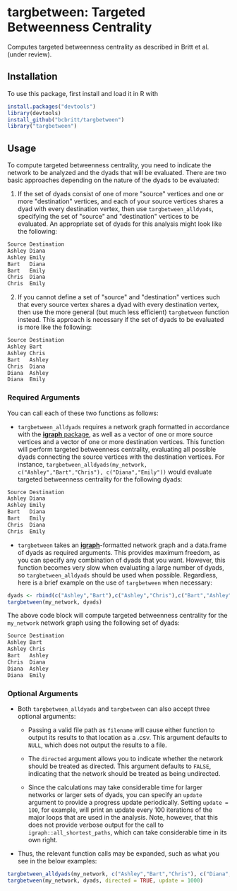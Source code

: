 # targbetween: Targeted Betweenness Centrality
Computes targeted betweenness centrality as described in Britt et al. (under review).



## Installation

To use this package, first install and load it in R with

```r
install.packages("devtools")
library(devtools)
install_github("bcbritt/targbetween")
library("targbetween")
```



## Usage

To compute targeted betweenness centrality, you need to indicate the network to be analyzed and the dyads that will be evaluated. There are two basic approaches depending on the nature of the dyads to be evaluated:

1. If the set of dyads consist of one of more "source" vertices and one or more "destination" vertices, and each of your source vertices shares a dyad with every destination vertex, then use `targbetween_alldyads`, specifying the set of "source" and "destination" vertices to be evaluated. An appropriate set of dyads for this analysis might look like the following:

```r
Source Destination
Ashley Diana
Ashley Emily
Bart   Diana
Bart   Emily
Chris  Diana
Chris  Emily
```

2. If you cannot define a set of "source" and "destination" vertices such that every source vertex shares a dyad with every destination vertex, then use the more general (but much less efficient) `targbetween` function instead. This approach is necessary if the set of dyads to be evaluated is more like the following:

```r
Source Destination
Ashley Bart
Ashley Chris
Bart   Ashley
Chris  Diana
Diana  Ashley
Diana  Emily
```



### Required Arguments

You can call each of these two functions as follows:

- `targbetween_alldyads` requires a network graph formatted in accordance with the [**igraph** package](https://igraph.org/r/), as well as a vector of one or more source vertices and a vector of one or more destination vertices. This function will perform targeted betweenness centrality, evaluating all possible dyads connecting the source vertices with the destination vertices. For instance, `targbetween_alldyads(my_network, c("Ashley","Bart","Chris"), c("Diana","Emily"))` would evaluate targeted betweenness centrality for the following dyads:

```r
Source Destination
Ashley Diana
Ashley Emily
Bart   Diana
Bart   Emily
Chris  Diana
Chris  Emily
```

- `targbetween` takes an [**igraph**](https://igraph.org/r/)-formatted network graph and a data.frame of dyads as required arguments. This provides maximum freedom, as you can specify any combination of dyads that you want. However, this function becomes very slow when evaluating a large number of dyads, so `targbetween_alldyads` should be used when possible. Regardless, here is a brief example on the use of `targbetween` when necessary:

```r
dyads <- rbind(c("Ashley","Bart"),c("Ashley","Chris"),c("Bart","Ashley"),c("Chris","Diana"),c("Diana","Ashley"),c("Diana","Emily"),)
targbetween(my_network, dyads)
```

The above code block will compute targeted betweenness centrality for the `my_network` network graph using the following set of dyads:

```r
Source Destination
Ashley Bart
Ashley Chris
Bart   Ashley
Chris  Diana
Diana  Ashley
Diana  Emily
```



### Optional Arguments

- Both `targbetween_alldyads` and `targbetween` can also accept three optional arguments:

  - Passing a valid file path as `filename` will cause either function to output its results to that location as a .csv. This argument defaults to `NULL`, which does not output the results to a file.

  - The `directed` argument allows you to indicate whether the network should be treated as directed. This argument defaults to `FALSE`, indicating that the network should be treated as being undirected.

  - Since the calculations may take considerable time for larger networks or larger sets of dyads, you can specify an `update` argument to provide a progress update periodically. Setting `update = 100`, for example, will print an update every 100 iterations of the major loops that are used in the analysis. Note, however, that this does not provide verbose output for the call to `igraph::all_shortest_paths`, which can take considerable time in its own right.

- Thus, the relevant function calls may be expanded, such as what you see in the below examples:

```r
targbetween_alldyads(my_network, c("Ashley","Bart","Chris"), c("Diana","Emily"), filename = "C:/Users/Admin/Desktop/output.csv")
targbetween(my_network, dyads, directed = TRUE, update = 1000)
```
